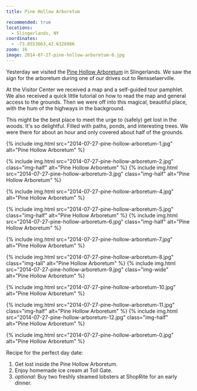 ```yaml
---
title: Pine Hollow Arboretum

recommended: true
locations:
  - Slingerlands, NY
coordinates:
  - -73.8553663,42.6328986
zoom: 16
image: 2014-07-27-pine-hollow-arboretum-0.jpg
---
```


Yesterday we visited the [Pine Hollow Arboretum](http://www.pinehollowarboretum.org/) in Slingerlands. We saw the sign for the arboretum during one of our drives out to Rensselaerville.

At the Visitor Center we received a map and a self-guided tour pamphlet. We also received a quick little tutorial on how to read the map and general access to the grounds. Then we were off into this magical, beautiful place, with the hum of the highways in the background.

This might be the best place to meet the urge to (safely) get lost in the woods. It's so delightful. Filled with paths, ponds, and interesting trees. We were there for about an hour and only covered about half of the grounds.

<div class="photos">

{% include img.html src="2014-07-27-pine-hollow-arboretum-1.jpg" alt="Pine Hollow Arboretum" %}

{% include img.html src="2014-07-27-pine-hollow-arboretum-2.jpg" class="img-half" alt="Pine Hollow Arboretum" %}
{% include img.html src="2014-07-27-pine-hollow-arboretum-3.jpg" class="img-half" alt="Pine Hollow Arboretum" %}

{% include img.html src="2014-07-27-pine-hollow-arboretum-4.jpg" alt="Pine Hollow Arboretum" %}

{% include img.html src="2014-07-27-pine-hollow-arboretum-5.jpg" class="img-half" alt="Pine Hollow Arboretum" %}
{% include img.html src="2014-07-27-pine-hollow-arboretum-6.jpg" class="img-half" alt="Pine Hollow Arboretum" %}

{% include img.html src="2014-07-27-pine-hollow-arboretum-7.jpg" alt="Pine Hollow Arboretum" %}

{% include img.html src="2014-07-27-pine-hollow-arboretum-8.jpg" class="img-tall" alt="Pine Hollow Arboretum" %}
{% include img.html src="2014-07-27-pine-hollow-arboretum-9.jpg" class="img-wide" alt="Pine Hollow Arboretum" %}

{% include img.html src="2014-07-27-pine-hollow-arboretum-10.jpg" alt="Pine Hollow Arboretum" %}

{% include img.html src="2014-07-27-pine-hollow-arboretum-11.jpg" class="img-half" alt="Pine Hollow Arboretum" %}
{% include img.html src="2014-07-27-pine-hollow-arboretum-12.jpg" class="img-half" alt="Pine Hollow Arboretum" %}

{% include img.html src="2014-07-27-pine-hollow-arboretum-0.jpg" alt="Pine Hollow Arboretum" %}

</div>

Recipe for the perfect day date:

1.  Get lost inside the Pine Hollow Arboretum.
2.  Enjoy homemade ice cream at Toll Gate.
3.  _optional:_ Buy two freshly steamed lobsters at ShopRite for an early dinner.
